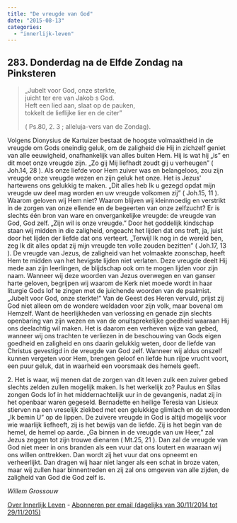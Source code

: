 ```yaml
---
title: "De vreugde van God"
date: "2015-08-13"
categories: 
  - "innerlijk-leven"
---
```


## 283\. Donderdag na de Elfde Zondag na Pinksteren

> „Jubelt voor God, onze sterkte,  
> juicht ter ere van Jakob s God.  
> Heft een lied aan, slaat op de pauken,  
> tokkelt de lieflijke lier en de citer”
> 
> ( Ps.80, 2. 3 ; alleluja-vers van de Zondag).

Volgens Dionysius de Kartuizer bestaat de hoogste volmaaktheid in de vreugde om Gods oneindig geluk, om de zaligheid die Hij in zichzelf geniet van alle eeuwigheid, onafhankelijk van alles buiten Hem. Hij is wat hij „is” en dit moet onze vreugde zijn. „Zo gij Mij liefhadt zoudt gij u verheugen” ( Joh.14, 28 ). Als onze liefde voor Hem zuiver was en belangeloos, zou zijn vreugde onze vreugde wezen en zijn geluk het onze. Het is Jezus' hartewens ons gelukkig te maken. „Dit alles heb Ik u gezegd opdat mijn vreugde uw deel mag worden en uw vreugde volkomen zij” ( Joh.15, 11 ). Waarom geloven wij Hem niet? Waarom blijven wij kleinmoedig en verstrikt in de zorgen van onze ellende en de begeerten van onze zelfzucht? Er is slechts één bron van ware en onvergankelijke vreugde: de vreugde van God, God zelf. „Zijn wil is onze vreugde.” Door het goddelijk kindschap staan wij midden in die zaligheid, ongeacht het lijden dat ons treft, ja, juist door het lijden der liefde dat ons verteert. „Terwijl Ik nog in de wereld ben, zeg Ik dit alles opdat zij mijn vreugde ten volle zouden bezitten” ( Joh.17, 13 ). De vreugde van Jezus, de zaligheid van het volmaakte zoonschap, heeft Hem te midden van het hevigste lijden niet verlaten. Deze vreugde deelt Hij mede aan zijn leerlingen, de blijdschap ook om te mogen lijden voor zijn naam. Wanneer wij deze woorden van Jezus overwegen en van ganser harte geloven, begrijpen wij waarom de Kerk niet moede wordt in haar liturgie Gods lof te zingen met de juichende woorden van de psalmist. „Jubelt voor God, onze sterkte!” Van de Geest des Heren vervuld, prijst zij God niet alleen om de wondere weldaden voor zijn volk, maar bovenal om Hemzelf. Want de heerlijkheden van verlossing en genade zijn slechts openbaring van zijn wezen en van de onuitsprekelijke goedheid waaraan Hij ons deelachtig wil maken. Het is daarom een verheven wijze van gebed, wanneer wij ons trachten te verliezen in de beschouwing van Gods eigen goedheid en zaligheid en ons daarin gelukkig weten, door de liefde van Christus gevestigd in de vreugde van God zelf. Wanneer wij aldus onszelf kunnen vergeten voor Hem, brengen geloof en liefde hun rijpe vrucht voort, een puur geluk, dat in waarheid een voorsmaak des hemels geeft.

2\. Het is waar, wij menen dat de zorgen van dit leven zulk een zuiver gebed slechts zelden zullen mogelijk maken. Is het werkelijk zo? Paulus en Silas zongen Gods lof in het middernachtelijk uur in de gevangenis, nadat zij in het openbaar waren gegeseld. Bernadette en heilige Teresia van Lisieux stierven na een vreselijk ziekbed met een gelukkige glimlach en de woorden „Ik bemin U” op de lippen. De zuivere vreugde in God is altijd mogelijk voor wie waarlijk liefheeft, zij is het bewijs van de liefde. Zij is het begin van de hemel, de hemel op aarde. „Ga binnen in de vreugde van uw Heer,” zal Jezus zeggen tot zijn trouwe dienaren ( Mt.25, 21 ). Dan zal de vreugde van God niet meer in ons branden als een vuur dat ons loutert en waaraan wij ons willen onttrekken. Dan wordt zij het vuur dat ons opneemt en verheerlijkt. Dan dragen wij haar niet langer als een schat in broze vaten, maar wij zullen haar binnentreden en zij zal ons omgeven van alle zijden, de zaligheid van God die God zelf is.

_Willem Grossouw_

[Over Innerlijk Leven](http://www.gelovenleren.net/2014/11/27/een-jaar-lang-innerlijk-leven-op-geloven-leren/) - [Abonneren per email (dagelijks van 30/11/2014 tot 29/11/2015)](http://eepurl.com/9P3DT)
